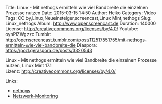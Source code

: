 Title: Linux - Mit nethogs ermitteln wie viel Bandbreite die einzelnen Prozesse nutzen
Date: 2015-03-15 14:50
Author: Heiko
Category: Video
Tags: CC by,Linux,Neueinsteiger,screencast,Linux Mint,nethogs
Slug: Linux_nethogs
Album: http://www.openscreencast.de
Duration: 140000
License: http://creativecommons.org/licenses/by/4.0/
Youtube: oynPlZWgzzc
Tumblr: http://openscreencast.tumblr.com/post/112517551755/mit-nethogs-ermitteln-wie-viel-bandbreite-die
Diaspora: https://pod.geraspora.de/posts/3320543

Linux - Mit nethogs ermitteln wie viel Bandbreite die einzelnen Prozesse
nutzen, Linux Mint 17.1  
Lizenz: <http://creativecommons.org/licenses/by/4.0/>

Links:

  * [nethogs](http://nethogs.sourceforge.net/ "Link zu nethogs.sourceforge.net" )
  * [Netzwerk-Monitoring](http://wiki.ubuntuusers.de/Netzwerk-Monitoring "Link zu ubuntuusers.de" )


